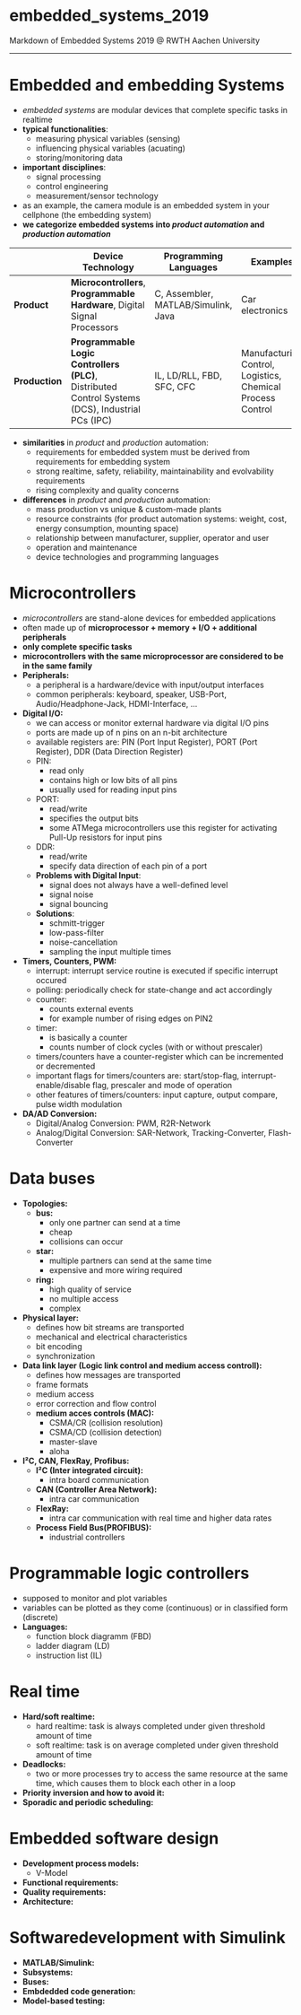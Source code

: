 # embedded_systems_2019
Markdown of Embedded Systems 2019 @ RWTH Aachen University

---

# Embedded and embedding Systems
- *embedded systems* are modular devices that complete specific tasks in realtime
- **typical functionalities**:
  - measuring physical variables (sensing)
  - influencing physical variables (acuating)
  - storing/monitoring data
- **important disciplines**:
  - signal processing
  - control engineering
  - measurement/sensor technology
- as an example, the camera module is an embedded system in your cellphone (the embedding system) 
- **we categorize embedded systems into *product automation* and *production automation***

|                | Device Technology | Programming Languages | Examples |
|----------------|-------------------|-----------------------|----------|
| **Product**    | **Microcontrollers**, **Programmable Hardware**, Digital Signal Processors | C, Assembler, MATLAB/Simulink, Java | Car electronics |
| **Production** | **Programmable Logic Controllers (PLC)**, Distributed Control Systems (DCS), Industrial PCs (IPC) | IL, LD/RLL, FBD, SFC, CFC | Manufacturing Control, Logistics, Chemical Process Control |


- **similarities** in *product* and *production* automation:
  - requirements for embedded system must be derived from requirements for embedding system
  - strong realtime, safety, reliability, maintainability and evolvability requirements
  - rising complexity and quality concerns
- **differences** in *product* and *production* automation:
  - mass production vs unique & custom-made plants
  - resource constraints (for product automation systems: weight, cost, energy consumption, mounting space)
  - relationship between manufacturer, supplier, operator and user
  - operation and maintenance
  - device technologies and programming languages

# Microcontrollers
- *microcontrollers* are stand-alone devices for embedded applications
- often made up of **microprocessor + memory + I/O + additional peripherals**
- **only complete specific tasks**
- **microcontrollers with the same microprocessor are considered to be in the same family**
- **Peripherals:**
  - a peripheral is a hardware/device with input/output interfaces
  - common peripherals: keyboard, speaker, USB-Port, Audio/Headphone-Jack, HDMI-Interface, ...
- **Digital I/O:**
  - we can access or monitor external hardware via digital I/O pins
  - ports are made up of n pins on an n-bit architecture
  - available registers are: PIN (Port Input Register), PORT (Port Register), DDR (Data Direction Register)
  - PIN:
    - read only
    - contains high or low bits of all pins
    - usually used for reading input pins
  - PORT:
    - read/write
    - specifies the output bits
    - some ATMega microcontrollers use this register for activating Pull-Up resistors for input pins
  - DDR:
    - read/write
    - specify data direction of each pin of a port
  - **Problems with Digital Input**:
    - signal does not always have a well-defined level
    - signal noise
    - signal bouncing
  - **Solutions**:
    - schmitt-trigger
    - low-pass-filter
    - noise-cancellation
    - sampling the input multiple times
- **Timers, Counters, PWM:**
  - interrupt: interrupt service routine is executed if specific interrupt occured
  - polling: periodically check for state-change and act accordingly
  - counter:
    - counts external events
    - for example number of rising edges on PIN2
  - timer:
    - is basically a counter
    - counts number of clock cycles (with or without prescaler)
  - timers/counters have a counter-register which can be incremented or decremented
  - important flags for timers/counters are: start/stop-flag, interrupt-enable/disable flag, prescaler and mode of operation
  - other features of timers/counters: input capture, output compare, pulse width modulation 
- **DA/AD Conversion:**
  - Digital/Analog Conversion: PWM, R2R-Network
  - Analog/Digital Conversion: SAR-Network, Tracking-Converter, Flash-Converter

# Data buses
- **Topologies:**
  - **bus:**
    - only one partner can send at a time
    - cheap
    - collisions can occur
  - **star:** 
    - multiple partners can send at the same time
    - expensive and more wiring required
  - **ring:**
    - high quality of service
    - no multiple access
    - complex
- **Physical layer:**
  - defines how bit streams are transported
  - mechanical and electrical characteristics
  - bit encoding
  - synchronization
- **Data link layer (Logic link control and medium access controll):**
  - defines how messages are transported
  - frame formats
  - medium access
  - error correction and flow control
  - **medium acces controls (MAC):**
    - CSMA/CR (collision resolution)
    - CSMA/CD (collision detection)
    - master-slave
    - aloha
- **I²C, CAN, FlexRay, Profibus:**
  - **I²C (Inter integrated circuit):**
    - intra board communication
  - **CAN (Controller Area Network):**
    - intra car communication
  - **FlexRay:**
    - intra car communication with real time and higher data rates
  - **Process Field Bus(PROFIBUS):**
    - industrial controllers
# Programmable logic controllers
- supposed to monitor and plot variables
- variables can be plotted as they come (continuous) or in classified form (discrete)
- **Languages:**
  - function block diagramm (FBD)
  - ladder diagram (LD)
  - instruction list (IL)

# Real time
- **Hard/soft realtime:**
  - hard realtime: task is always completed under given threshold amount of time
  - soft realtime: task is on average completed under given threshold amount of time
- **Deadlocks:**
  - two or more processes try to access the same resource at the same time, which causes them to block each other in a loop
- **Priority inversion and how to avoid it:**
- **Sporadic and periodic scheduling:**

# Embedded software design
- **Development process models:**
  - V-Model
- **Functional requirements:**
- **Quality requirements:**
- **Architecture:**

# Softwaredevelopment with Simulink
- **MATLAB/Simulink:**
- **Subsystems:**
- **Buses:**
- **Embdedded code generation:**
- **Model-based testing:**
